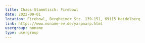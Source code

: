 ```yaml
---
title: Chaos-Stammtisch: Firebowl
date: 2022-09-01
location: Firebowl, Bergheimer Str. 139-151, 69115 Heidelberg
link: https://www.noname-ev.de/yarpnarp.html
usergroup: noname
type: usergroup
---
```

